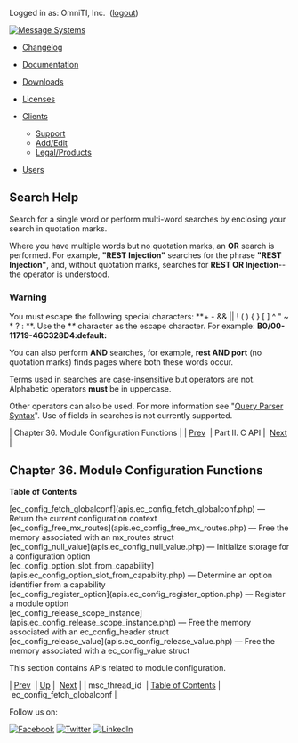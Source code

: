Logged in as: OmniTI, Inc.  ([logout](https://support.messagesystems.com/logout.php))

[![Message Systems](https://support.messagesystems.com/images/ms-white205.png)](https://support.messagesystems.com/start.php) 

*   [Changelog](https://support.messagesystems.com/start.php?show=changelog)
*   [Documentation](https://support.messagesystems.com/docs/)
*   [Downloads](https://support.messagesystems.com/start.php)

*   [Licenses](https://support.messagesystems.com/license_summary.php)
*   <a href="">Clients</a>
    *   [Support](https://support.messagesystems.com/cs.php)
    *   [Add/Edit](https://support.messagesystems.com/edit_client.php)
    *   [Legal/Products](https://support.messagesystems.com/edit_products.php)
*   [Users](https://support.messagesystems.com/edit_customer.php)

## Search Help

Search for a single word or perform multi-word searches by enclosing your search in quotation marks.

Where you have multiple words but no quotation marks, an **OR** search is performed. For example, **"REST Injection"** searches for the phrase **"REST Injection"**, and, without quotation marks, searches for **REST OR Injection**--the operator is understood.

### Warning

You must escape the following special characters: **+ - && || ! ( ) { } [ ] ^ " ~ * ? : \**. Use the **\** character as the escape character. For example: **B0/00-11719-46C328D4\:default\:**

You can also perform **AND** searches, for example, **rest AND port** (no quotation marks) finds pages where both these words occur.

Terms used in searches are case-insensitive but operators are not. Alphabetic operators **must** be in uppercase.

Other operators can also be used. For more information see "[Query Parser Syntax](https://lucene.apache.org/core/old_versioned_docs/versions/3_0_0/queryparsersyntax.html)". Use of fields in searches is not currently supported.

| Chapter 36. Module Configuration Functions |
| [Prev](apis.msc_thread_id.php)  | Part II. C API |  [Next](apis.ec_config_fetch_globalconf.php) |

## Chapter 36. Module Configuration Functions

**Table of Contents**

<dl class="toc">

<dt>[ec_config_fetch_globalconf](apis.ec_config_fetch_globalconf.php) — Return the current configuration context</dt>

<dt>[ec_config_free_mx_routes](apis.ec_config_free_mx_routes.php) — Free the memory associated with an mx_routes struct</dt>

<dt>[ec_config_null_value](apis.ec_config_null_value.php) — Initialize storage for a configuration option</dt>

<dt>[ec_config_option_slot_from_capability](apis.ec_config_option_slot_from_capablity.php) — Determine an option identifier from a capability</dt>

<dt>[ec_config_register_option](apis.ec_config_register_option.php) — Register a module option</dt>

<dt>[ec_config_release_scope_instance](apis.ec_config_release_scope_instance.php) — Free the memory associated with an ec_config_header struct</dt>

<dt>[ec_config_release_value](apis.ec_config_release_value.php) — Free the memory associated with a ec_config_value struct</dt>

</dl>

This section contains APIs related to module configuration.

| [Prev](apis.msc_thread_id.php)  | [Up](pt.apis.php) |  [Next](apis.ec_config_fetch_globalconf.php) |
| msc_thread_id  | [Table of Contents](index.php) |  ec_config_fetch_globalconf |

Follow us on:

[![Facebook](https://support.messagesystems.com/images/icon-facebook.png)](http://www.facebook.com/messagesystems) [![Twitter](https://support.messagesystems.com/images/icon-twitter.png)](http://twitter.com/#!/MessageSystems) [![LinkedIn](https://support.messagesystems.com/images/icon-linkedin.png)](http://www.linkedin.com/company/message-systems)